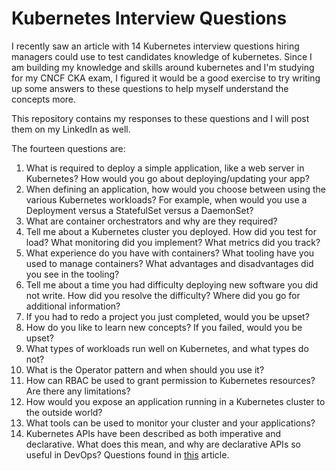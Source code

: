 # Kubernetes Interview Questions

I recently saw an article with 14 Kubernetes interview questions hiring managers could use to test candidates knowledge of kubernetes. Since I am building my knowledge and skills around kubernetes and I'm studying for my CNCF CKA exam, I figured it would be a good exercise to try writing up some answers to these questions to help myself understand the concepts more.

This repository contains my responses to these questions and I will post them on my LinkedIn as well.

The fourteen questions are:

1. What is required to deploy a simple application, like a web server in Kubernetes? How would you go about deploying/updating your app?
2. When defining an application, how would you choose between using the various Kubernetes workloads? For example, when would you use a Deployment versus a StatefulSet versus a DaemonSet?
3. What are container orchestrators and why are they required?
4. Tell me about a Kubernetes cluster you deployed. How did you test for load? What monitoring did you implement? What metrics did you track?
5. What experience do you have with containers? What tooling have you used to manage containers? What advantages and disadvantages did you see in the tooling?
6. Tell me about a time you had difficulty deploying new software you did not write. How did you resolve the difficulty? Where did you go for additional information?
7. If you had to redo a project you just completed, would you be upset?
8. How do you like to learn new concepts? If you failed, would you be upset?
9. What types of workloads run well on Kubernetes, and what types do not?
10. What is the Operator pattern and when should you use it?
11. How can RBAC be used to grant permission to Kubernetes resources? Are there any limitations?
12. How would you expose an application running in a Kubernetes cluster to the outside world?
13. What tools can be used to monitor your cluster and your applications?
14. Kubernetes APIs have been described as both imperative and declarative. What does this mean, and why are declarative APIs so useful in DevOps?
Questions found in [this](https://enterprisersproject.com/article/2020/3/14-kubernetes-interview-questions) article.
